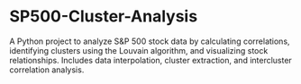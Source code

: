 # SP500-Cluster-Analysis
A Python project to analyze S&amp;P 500 stock data by calculating correlations, identifying clusters using the Louvain algorithm, and visualizing stock relationships. Includes data interpolation, cluster extraction, and intercluster correlation analysis.
